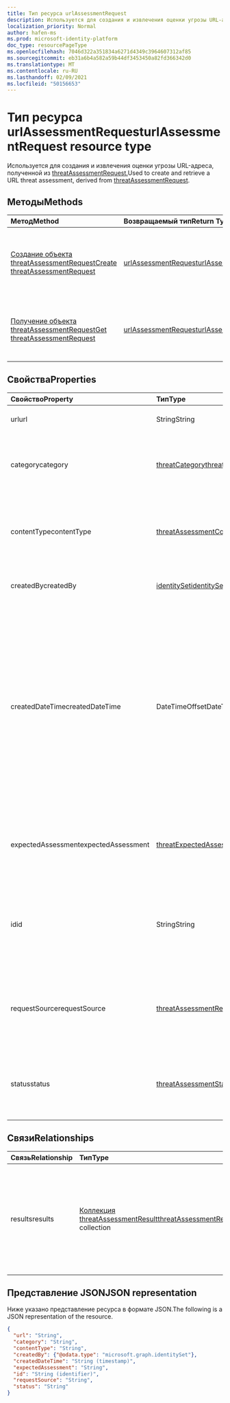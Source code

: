 ```yaml
---
title: Тип ресурса urlAssessmentRequest
description: Используется для создания и извлечения оценки угрозы URL-адреса.
localization_priority: Normal
author: hafen-ms
ms.prod: microsoft-identity-platform
doc_type: resourcePageType
ms.openlocfilehash: 7046d322a351834a6271d4349c3964607312af85
ms.sourcegitcommit: eb31a6b4a582a59b44df3453450a82fd366342d0
ms.translationtype: MT
ms.contentlocale: ru-RU
ms.lasthandoff: 02/09/2021
ms.locfileid: "50156653"
---
```

# <a name="urlassessmentrequest-resource-type"></a><span data-ttu-id="13e33-103">Тип ресурса urlAssessmentRequest</span><span class="sxs-lookup"><span data-stu-id="13e33-103">urlAssessmentRequest resource type</span></span>

<span data-ttu-id="13e33-104">Используется для создания и извлечения оценки угрозы URL-адреса, полученной из [threatAssessmentRequest.](threatAssessmentRequest.md)</span><span class="sxs-lookup"><span data-stu-id="13e33-104">Used to create and retrieve a URL threat assessment, derived from [threatAssessmentRequest](threatAssessmentRequest.md).</span></span>

## <a name="methods"></a><span data-ttu-id="13e33-105">Методы</span><span class="sxs-lookup"><span data-stu-id="13e33-105">Methods</span></span>

| <span data-ttu-id="13e33-106">Метод</span><span class="sxs-lookup"><span data-stu-id="13e33-106">Method</span></span>       | <span data-ttu-id="13e33-107">Возвращаемый тип</span><span class="sxs-lookup"><span data-stu-id="13e33-107">Return Type</span></span> | <span data-ttu-id="13e33-108">Описание</span><span class="sxs-lookup"><span data-stu-id="13e33-108">Description</span></span> |
|:-------------|:------------|:------------|
| [<span data-ttu-id="13e33-109">Создание объекта threatAssessmentRequest</span><span class="sxs-lookup"><span data-stu-id="13e33-109">Create threatAssessmentRequest</span></span>](../api/informationprotection-post-threatassessmentrequests.md) | [<span data-ttu-id="13e33-110">urlAssessmentRequest</span><span class="sxs-lookup"><span data-stu-id="13e33-110">urlAssessmentRequest</span></span>](urlAssessmentRequest.md) | <span data-ttu-id="13e33-111">Создайте новый запрос на оценку URL-адреса, опубликовав объект **urlAssessmentRequest.**</span><span class="sxs-lookup"><span data-stu-id="13e33-111">Create a new URL assessment request by posting an **urlAssessmentRequest** object.</span></span> |
| [<span data-ttu-id="13e33-112">Получение объекта threatAssessmentRequest</span><span class="sxs-lookup"><span data-stu-id="13e33-112">Get threatAssessmentRequest</span></span>](../api/threatassessmentrequest-get.md) | [<span data-ttu-id="13e33-113">urlAssessmentRequest</span><span class="sxs-lookup"><span data-stu-id="13e33-113">urlAssessmentRequest</span></span>](urlassessmentrequest.md) | <span data-ttu-id="13e33-114">Чтение свойств и связей объекта **urlAssessmentRequest.**</span><span class="sxs-lookup"><span data-stu-id="13e33-114">Read the properties and relationships of a **urlAssessmentRequest** object.</span></span> |

## <a name="properties"></a><span data-ttu-id="13e33-115">Свойства</span><span class="sxs-lookup"><span data-stu-id="13e33-115">Properties</span></span>

| <span data-ttu-id="13e33-116">Свойство</span><span class="sxs-lookup"><span data-stu-id="13e33-116">Property</span></span>     | <span data-ttu-id="13e33-117">Тип</span><span class="sxs-lookup"><span data-stu-id="13e33-117">Type</span></span>        | <span data-ttu-id="13e33-118">Описание</span><span class="sxs-lookup"><span data-stu-id="13e33-118">Description</span></span> |
|:-------------|:------------|:------------|
|<span data-ttu-id="13e33-119">url</span><span class="sxs-lookup"><span data-stu-id="13e33-119">url</span></span>|<span data-ttu-id="13e33-120">String</span><span class="sxs-lookup"><span data-stu-id="13e33-120">String</span></span>|<span data-ttu-id="13e33-121">Строка URL-адреса.</span><span class="sxs-lookup"><span data-stu-id="13e33-121">The URL string.</span></span>|
|<span data-ttu-id="13e33-122">category</span><span class="sxs-lookup"><span data-stu-id="13e33-122">category</span></span>|[<span data-ttu-id="13e33-123">threatCategory</span><span class="sxs-lookup"><span data-stu-id="13e33-123">threatCategory</span></span>](enums.md#threatcategory-values)|<span data-ttu-id="13e33-124">Категория угрозы.</span><span class="sxs-lookup"><span data-stu-id="13e33-124">The threat category.</span></span> <span data-ttu-id="13e33-125">Возможные значения: `spam`, `phishing`, `malware`.</span><span class="sxs-lookup"><span data-stu-id="13e33-125">Possible values are: `spam`, `phishing`, `malware`.</span></span>|
|<span data-ttu-id="13e33-126">contentType</span><span class="sxs-lookup"><span data-stu-id="13e33-126">contentType</span></span>|[<span data-ttu-id="13e33-127">threatAssessmentContentType</span><span class="sxs-lookup"><span data-stu-id="13e33-127">threatAssessmentContentType</span></span>](enums.md#threatassessmentcontenttype-values)|<span data-ttu-id="13e33-128">Тип контента оценки угроз.</span><span class="sxs-lookup"><span data-stu-id="13e33-128">The content type of the threat assessment.</span></span> <span data-ttu-id="13e33-129">Возможные значения: `mail`, `url`, `file`.</span><span class="sxs-lookup"><span data-stu-id="13e33-129">Possible values are: `mail`, `url`, `file`.</span></span>|
|<span data-ttu-id="13e33-130">createdBy</span><span class="sxs-lookup"><span data-stu-id="13e33-130">createdBy</span></span>|[<span data-ttu-id="13e33-131">identitySet</span><span class="sxs-lookup"><span data-stu-id="13e33-131">identitySet</span></span>](identityset.md)|<span data-ttu-id="13e33-132">Создатель запроса на оценку угроз.</span><span class="sxs-lookup"><span data-stu-id="13e33-132">The threat assessment request creator.</span></span>|
|<span data-ttu-id="13e33-133">createdDateTime</span><span class="sxs-lookup"><span data-stu-id="13e33-133">createdDateTime</span></span>|<span data-ttu-id="13e33-134">DateTimeOffset</span><span class="sxs-lookup"><span data-stu-id="13e33-134">DateTimeOffset</span></span>|<span data-ttu-id="13e33-135">Тип Timestamp представляет сведения о времени и дате с использованием формата ISO 8601 (всегда применяется формат UTC).</span><span class="sxs-lookup"><span data-stu-id="13e33-135">The Timestamp type represents date and time information using ISO 8601 format and is always in UTC time.</span></span> <span data-ttu-id="13e33-136">Например, значение полуночи 1 января 2014 г. в формате UTC выглядит так: `'2014-01-01T00:00:00Z'`.</span><span class="sxs-lookup"><span data-stu-id="13e33-136">For example, midnight UTC on Jan 1, 2014 would look like this: `'2014-01-01T00:00:00Z'`.</span></span>|
|<span data-ttu-id="13e33-137">expectedAssessment</span><span class="sxs-lookup"><span data-stu-id="13e33-137">expectedAssessment</span></span>|[<span data-ttu-id="13e33-138">threatExpectedAssessment</span><span class="sxs-lookup"><span data-stu-id="13e33-138">threatExpectedAssessment</span></span>](enums.md#threatexpectedassessment-values)|<span data-ttu-id="13e33-139">Ожидаемая оценка от ubmitter.</span><span class="sxs-lookup"><span data-stu-id="13e33-139">The expected assessment from the ubmitter.</span></span> <span data-ttu-id="13e33-140">Возможные значения: `block`, `unblock`.</span><span class="sxs-lookup"><span data-stu-id="13e33-140">Possible values are: `block`, `unblock`.</span></span>|
|<span data-ttu-id="13e33-141">id</span><span class="sxs-lookup"><span data-stu-id="13e33-141">id</span></span>|<span data-ttu-id="13e33-142">String</span><span class="sxs-lookup"><span data-stu-id="13e33-142">String</span></span>|<span data-ttu-id="13e33-143">Идентификатор запроса на оценку угроз — это глобальный уникальный идентификатор (GUID).</span><span class="sxs-lookup"><span data-stu-id="13e33-143">The threat assessment request ID is a globally unique identifier (GUID).</span></span>|
|<span data-ttu-id="13e33-144">requestSource</span><span class="sxs-lookup"><span data-stu-id="13e33-144">requestSource</span></span>|[<span data-ttu-id="13e33-145">threatAssessmentRequestSource</span><span class="sxs-lookup"><span data-stu-id="13e33-145">threatAssessmentRequestSource</span></span>](enums.md#threatassessmentrequestsource-values)|<span data-ttu-id="13e33-146">Источник запроса на оценку угроз.</span><span class="sxs-lookup"><span data-stu-id="13e33-146">The source of the threat assessment request.</span></span> <span data-ttu-id="13e33-147">Возможные значения: `user`, `administrator`.</span><span class="sxs-lookup"><span data-stu-id="13e33-147">Possible values are: `user`, `administrator`.</span></span>|
|<span data-ttu-id="13e33-148">status</span><span class="sxs-lookup"><span data-stu-id="13e33-148">status</span></span>|[<span data-ttu-id="13e33-149">threatAssessmentStatus</span><span class="sxs-lookup"><span data-stu-id="13e33-149">threatAssessmentStatus</span></span>](enums.md#threatassessmentstatus-values)|<span data-ttu-id="13e33-150">Состояние процесса оценки.</span><span class="sxs-lookup"><span data-stu-id="13e33-150">The assessment process status.</span></span> <span data-ttu-id="13e33-151">Возможные значения: `pending`, `completed`.</span><span class="sxs-lookup"><span data-stu-id="13e33-151">Possible values are: `pending`, `completed`.</span></span>|

## <a name="relationships"></a><span data-ttu-id="13e33-152">Связи</span><span class="sxs-lookup"><span data-stu-id="13e33-152">Relationships</span></span>

| <span data-ttu-id="13e33-153">Связь</span><span class="sxs-lookup"><span data-stu-id="13e33-153">Relationship</span></span> | <span data-ttu-id="13e33-154">Тип</span><span class="sxs-lookup"><span data-stu-id="13e33-154">Type</span></span>        | <span data-ttu-id="13e33-155">Описание</span><span class="sxs-lookup"><span data-stu-id="13e33-155">Description</span></span> |
|:-------------|:------------|:------------|
|<span data-ttu-id="13e33-156">results</span><span class="sxs-lookup"><span data-stu-id="13e33-156">results</span></span>|<span data-ttu-id="13e33-157">[Коллекция threatAssessmentResult](threatassessmentresult.md)</span><span class="sxs-lookup"><span data-stu-id="13e33-157">[threatAssessmentResult](threatassessmentresult.md) collection</span></span>|<span data-ttu-id="13e33-158">Коллекция результатов оценки угроз.</span><span class="sxs-lookup"><span data-stu-id="13e33-158">A collection of threat assessment results.</span></span> <span data-ttu-id="13e33-159">Только для чтения.</span><span class="sxs-lookup"><span data-stu-id="13e33-159">Read-only.</span></span> <span data-ttu-id="13e33-160">По умолчанию объект a не возвращает это свойство, если к этому `GET /threatAssessmentRequests/{id}` свойству не `$expand` применяется.</span><span class="sxs-lookup"><span data-stu-id="13e33-160">By default, a `GET /threatAssessmentRequests/{id}` does not return this property unless you apply `$expand` on it.</span></span>|

## <a name="json-representation"></a><span data-ttu-id="13e33-161">Представление JSON</span><span class="sxs-lookup"><span data-stu-id="13e33-161">JSON representation</span></span>

<span data-ttu-id="13e33-162">Ниже указано представление ресурса в формате JSON.</span><span class="sxs-lookup"><span data-stu-id="13e33-162">The following is a JSON representation of the resource.</span></span>

<!-- {
  "blockType": "resource",
  "optionalProperties": [

  ],
  "@odata.type": "microsoft.graph.urlAssessmentRequest",
  "keyProperty": "id"
}-->

```json
{
  "url": "String",
  "category": "String",
  "contentType": "String",
  "createdBy": {"@odata.type": "microsoft.graph.identitySet"},
  "createdDateTime": "String (timestamp)",
  "expectedAssessment": "String",
  "id": "String (identifier)",
  "requestSource": "String",
  "status": "String"
}
```

<!-- uuid: 16cd6b66-4b1a-43a1-adaf-3a886856ed98
2019-02-04 14:57:30 UTC -->
<!-- {
  "type": "#page.annotation",
  "description": "urlAssessmentRequest resource",
  "keywords": "",
  "section": "documentation",
  "tocPath": ""
}-->

